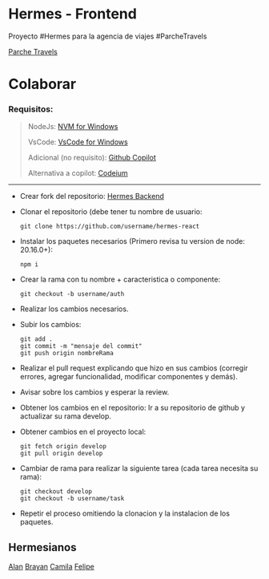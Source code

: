 # Hermes - Frontend

Proyecto #Hermes para la agencia de viajes #ParcheTravels

[Parche Travels](https://www.facebook.com/profile.php?id=61558957825128)

# Colaborar

### Requisitos:

> NodeJs: [NVM for Windows](https://youtu.be/xW3QUu_zhLo?si=cfQ8tgshPdUTfLz7)
>
> VsCode: [VsCode for Windows](https://youtu.be/Dm1kXrFhaeQ?si=TJOHwyByYIBS3tY2)
>
> Adicional (no requisito): [Github Copilot](https://youtu.be/cmg9Dlth_9k?si=w-txBeFj0WOOTnhV)
>
> Alternativa a copilot: [Codeium](https://codeium.com/)

---

- Crear fork del repositorio:
[Hermes Backend](https://github.com/jfelipeq14/hermes-react)

- Clonar el repositorio (debe tener tu nombre de usuario:

      git clone https://github.com/username/hermes-react

- Instalar los paquetes necesarios (Primero revisa tu version de node: 20.16.0+):

      npm i

- Crear la rama con tu nombre + caracteristica o componente:

      git checkout -b username/auth

- Realizar los cambios necesarios.

- Subir los cambios:

      git add .
      git commit -m "mensaje del commit"
      git push origin nombreRama

- Realizar el pull request explicando que hizo en sus cambios (corregir errores, agregar funcionalidad, modificar componentes y demás).

- Avisar sobre los cambios y esperar la review.

- Obtener los cambios en el repositorio: Ir a su repositorio de github y actualizar su rama develop.

- Obtener cambios en el proyecto local:

      git fetch origin develop
      git pull origin develop

- Cambiar de rama para realizar la siguiente tarea (cada tarea necesita su rama):

      git checkout develop
      git checkout -b username/task

- Repetir el proceso omitiendo la clonacion y la instalacion de los paquetes.

## Hermesianos

[Alan](https://github.com/Andrey0108)
[Brayan](https://github.com/Bryan0813)
[Camila](https://github.com/)
[Felipe](https://github.com/jfelipeq14)
